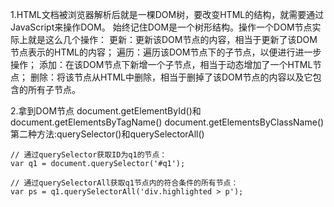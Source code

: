 1.HTML文档被浏览器解析后就是一棵DOM树，要改变HTML的结构，就需要通过JavaScript来操作DOM。
    始终记住DOM是一个树形结构。操作一个DOM节点实际上就是这么几个操作：
        更新：更新该DOM节点的内容，相当于更新了该DOM节点表示的HTML的内容；
        遍历：遍历该DOM节点下的子节点，以便进行进一步操作；
        添加：在该DOM节点下新增一个子节点，相当于动态增加了一个HTML节点；
        删除：将该节点从HTML中删除，相当于删掉了该DOM节点的内容以及它包含的所有子节点。

2.拿到DOM节点
    document.getElementById()和document.getElementsByTagName()
    document.getElementsByClassName()
    第二种方法:querySelector()和querySelectorAll()

    // 通过querySelector获取ID为q1的节点：
    var q1 = document.querySelector('#q1');

    // 通过querySelectorAll获取q1节点内的符合条件的所有节点：
    var ps = q1.querySelectorAll('div.highlighted > p');